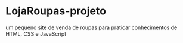 # LojaRoupas-projeto
um pequeno site de venda de roupas para praticar conhecimentos de HTML, CSS e JavaScript
